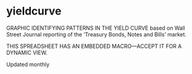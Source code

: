 # yieldcurve
GRAPHIC IDENTIFYING PATTERNS IN THE YIELD CURVE based on Wall Street Journal reporting of the ‘Treasury Bonds, Notes and Bills’ market. 

THIS SPREADSHEET HAS AN EMBEDDED MACRO—ACCEPT IT FOR A DYNAMIC VIEW.

Updated monthly
